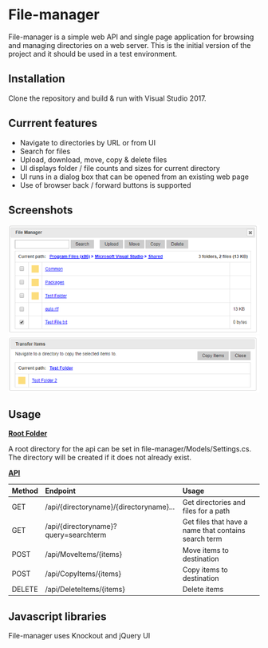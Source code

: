 # File-manager
File-manager is a simple web API and single page application for browsing and managing directories on a web server. This is the initial version of the project and it should be used in a test environment. 

## Installation
Clone the repository and build & run with Visual Studio 2017.
  
## Currrent features
* Navigate to directories by URL or from UI
* Search for files
* Upload, download, move, copy & delete files
* UI displays folder / file counts and sizes for current directory
* UI runs in a dialog box that can be opened from an existing web page
* Use of browser back / forward buttons is supported

## Screenshots
  ![manager screenshot](/screenshots/manager.PNG?raw=true)
  ![transfer screenshot](/screenshots/transfer.PNG?raw=true)
  
## Usage
<ins>__Root Folder__</ins>

A root directory for the api can be set in file-manager/Models/Settings.cs. The directory will be created if it does not already exist.

<ins>__API__</ins>

| Method        | Endpoint                                | Usage                                                |
| :------------ | :-------------------------------------- | :--------------------------------------------------- |
| GET   	      | /api/{directoryname}/{directoryname}... | Get directories and files for a path                 |
| GET           | /api/{directoryname}?query=searchterm   | Get files that have a name that contains search term |
| POST          | /api/MoveItems/{items}                  | Move items to destination                            |
| POST          | /api/CopyItems/{items}	                | Copy items to destination                            |
| DELETE        | /api/DeleteItems/{items}                | Delete items                                         |

## Javascript libraries
File-manager uses Knockout and jQuery UI

